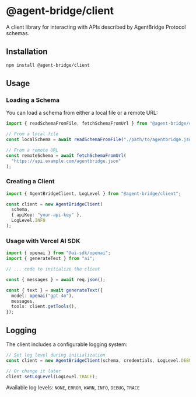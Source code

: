 # @agent-bridge/client

A client library for interacting with APIs described by AgentBridge Protocol schemas.

## Installation

```bash
npm install @agent-bridge/client
```

## Usage

### Loading a Schema

You can load a schema from either a local file or a remote URL:

```typescript
import { readSchemaFromFile, fetchSchemaFromUrl } from "@agent-bridge/client";

// From a local file
const localSchema = await readSchemaFromFile("./path/to/agentbridge.json");

// From a remote URL
const remoteSchema = await fetchSchemaFromUrl(
  "https://api.example.com/agentbridge.json"
);
```

### Creating a Client

```typescript
import { AgentBridgeClient, LogLevel } from "@agent-bridge/client";

const client = new AgentBridgeClient(
  schema,
  { apiKey: "your-api-key" },
  LogLevel.INFO
);
```

### Usage with Vercel AI SDK

```typescript
import { openai } from "@ai-sdk/openai";
import { generateText } from "ai";

// ... code to initialize the client

const { messages } = await req.json();

const { text } = await generateText({
  model: openai("gpt-4o"),
  messages,
  tools: client.getTools(),
});
```

## Logging

The client includes a configurable logging system:

```typescript
// Set log level during initialization
const client = new AgentBridgeClient(schema, credentials, LogLevel.DEBUG);

// Or change it later
client.setLogLevel(LogLevel.TRACE);
```

Available log levels: `NONE`, `ERROR`, `WARN`, `INFO`, `DEBUG`, `TRACE`
